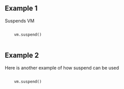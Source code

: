 ## Example 1
Suspends VM

<pre>
<code class="language-python">
    vm.suspend()
</code>
</pre>

## Example 2
Here is another example of how suspend can be used

<pre>
<code class="language-python">
    vm.suspend()
</code>
</pre>
